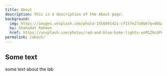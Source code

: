 ```yaml
---
title: About
description: This is a description of the About page.
background:
  img: https://images.unsplash.com/photo-1556691421-cf15fe27a0b6?q=80&w=2070&auto=format&fit=crop&ixlib=rb-4.0.3&ixid=M3wxMjA3fDB8MHxwaG90by1wYWdlfHx8fGVufDB8fHx8fA%3D%3D
  by: Shahadat Rahman
  href: https://unsplash.com/photos/red-and-blue-boke-lights-voM1Z9cGPCU
permalink: /about/
---
```


## Some text

some text about the lab
